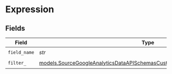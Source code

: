 # Expression


## Fields

| Field                                                                                                                                                                        | Type                                                                                                                                                                         | Required                                                                                                                                                                     | Description                                                                                                                                                                  |
| ---------------------------------------------------------------------------------------------------------------------------------------------------------------------------- | ---------------------------------------------------------------------------------------------------------------------------------------------------------------------------- | ---------------------------------------------------------------------------------------------------------------------------------------------------------------------------- | ---------------------------------------------------------------------------------------------------------------------------------------------------------------------------- |
| `field_name`                                                                                                                                                                 | *str*                                                                                                                                                                        | :heavy_check_mark:                                                                                                                                                           | N/A                                                                                                                                                                          |
| `filter_`                                                                                                                                                                    | [models.SourceGoogleAnalyticsDataAPISchemasCustomReportsArrayDimensionFilterFilter](../models/sourcegoogleanalyticsdataapischemascustomreportsarraydimensionfilterfilter.md) | :heavy_check_mark:                                                                                                                                                           | N/A                                                                                                                                                                          |